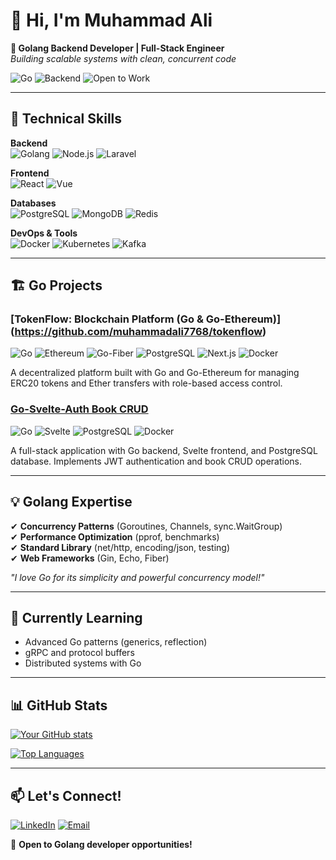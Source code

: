 # 👋 Hi, I'm Muhammad Ali 

**🚀 Golang Backend Developer | Full-Stack Engineer**  
*Building scalable systems with clean, concurrent code*

![Go](https://img.shields.io/badge/Go-00ADD8?style=for-the-badge&logo=go&logoColor=white)
![Backend](https://img.shields.io/badge/Specializing_in-Go_Backend-007D9C?style=flat)
![Open to Work](https://img.shields.io/badge/Open%20to%20Work-Go%20Developer%20Roles-brightgreen?style=for-the-badge)

---

## 🔧 Technical Skills

**Backend**  
![Golang](https://img.shields.io/badge/Go-00ADD8?logo=go&logoColor=white)
![Node.js](https://img.shields.io/badge/Node.js-339933?logo=nodedotjs&logoColor=white)
![Laravel](https://img.shields.io/badge/Laravel-FF2D20?logo=laravel&logoColor=white)

**Frontend**  
![React](https://img.shields.io/badge/React-61DAFB?logo=react&logoColor=black)
![Vue](https://img.shields.io/badge/Vue.js-4FC08D?logo=vuedotjs&logoColor=white)

**Databases**  
![PostgreSQL](https://img.shields.io/badge/PostgreSQL-4169E1?logo=postgresql&logoColor=white)
![MongoDB](https://img.shields.io/badge/MongoDB-47A248?logo=mongodb&logoColor=white)
![Redis](https://img.shields.io/badge/Redis-DC382D?logo=redis&logoColor=white)

**DevOps & Tools**  
![Docker](https://img.shields.io/badge/Docker-2496ED?logo=docker&logoColor=white)
![Kubernetes](https://img.shields.io/badge/Kubernetes-326CE5?logo=kubernetes&logoColor=white)
![Kafka](https://img.shields.io/badge/Kafka-231F20?logo=apachekafka&logoColor=white)

---

## 🏗️ Go Projects

### [TokenFlow: Blockchain Platform (Go & Go-Ethereum)] (https://github.com/muhammadali7768/tokenflow)

![Go](https://img.shields.io/badge/Go-00ADD8?logo=go&logoColor=white)
![Ethereum](https://img.shields.io/badge/Ethereum-3C3C3D?logo=ethereum&logoColor=white)
![Go-Fiber](https://img.shields.io/badge/Go--Fiber-00ADD8?logo=go&logoColor=white)
![PostgreSQL](https://img.shields.io/badge/PostgreSQL-4169E1?logo=postgresql&logoColor=white)
![Next.js](https://img.shields.io/badge/Next.js-000000?logo=nextdotjs&logoColor=white)
![Docker](https://img.shields.io/badge/Docker-2496ED?logo=docker&logoColor=white)

A decentralized platform built with Go and Go-Ethereum for managing ERC20 tokens and Ether transfers with role-based access control.

### [Go-Svelte-Auth Book CRUD](https://github.com/muhammadali7768/go-svelte-auth)
![Go](https://img.shields.io/badge/Go-00ADD8?logo=go&logoColor=white)
![Svelte](https://img.shields.io/badge/Svelte-FF3E00?logo=svelte&logoColor=white)
![PostgreSQL](https://img.shields.io/badge/PostgreSQL-4169E1?logo=postgresql&logoColor=white)
![Docker](https://img.shields.io/badge/Docker-2496ED?logo=docker&logoColor=white)

A full-stack application with Go backend, Svelte frontend, and PostgreSQL database. Implements JWT authentication and book CRUD operations.

---

## 💡 Golang Expertise

✔ **Concurrency Patterns** (Goroutines, Channels, sync.WaitGroup)  
✔ **Performance Optimization** (pprof, benchmarks)  
✔ **Standard Library** (net/http, encoding/json, testing)  
✔ **Web Frameworks** (Gin, Echo, Fiber)  

*"I love Go for its simplicity and powerful concurrency model!"*

---

## 🌱 Currently Learning

- Advanced Go patterns (generics, reflection)  
- gRPC and protocol buffers  
- Distributed systems with Go  

---

## 📊 GitHub Stats

[![Your GitHub stats](https://github-readme-stats.vercel.app/api?username=muhammadali7768&show_icons=true&theme=radical&hide=issues)](https://github.com/muhammadali7768)

[![Top Languages](https://github-readme-stats.vercel.app/api/top-langs/?username=muhammadali7768&layout=compact&theme=radical&hide=html,css)](https://github.com/muhammadali7768)

---

## 📫 Let's Connect!

[![LinkedIn](https://img.shields.io/badge/LinkedIn-0A66C2?logo=linkedin&logoColor=white)](https://linkedin.com/in/aliprogrammer)
[![Email](https://img.shields.io/badge/Email-D14836?logo=gmail&logoColor=white)](mailto:muhammadali.hisar@gmail.com)

🔔 **Open to Golang developer opportunities!**  


<!--
**muhammadali7768/muhammadali7768** is a ✨ _special_ ✨ repository because its `README.md` (this file) appears on your GitHub profile.

Here are some ideas to get you started:

- 🔭 I’m currently working on ...
- 🌱 I’m currently learning ...
- 👯 I’m looking to collaborate on ...
- 🤔 I’m looking for help with ...
- 💬 Ask me about ...
- 📫 How to reach me: ...
- 😄 Pronouns: ...
- ⚡ Fun fact: ...
-->
